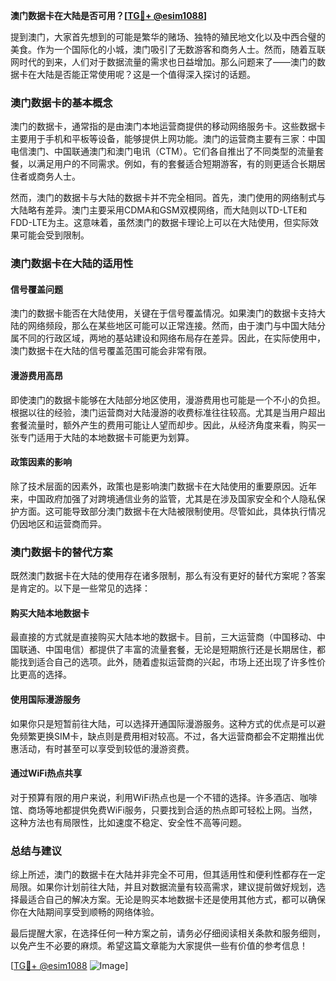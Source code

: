 **澳门数据卡在大陆是否可用？[[TG💪+ @esim1088](https://t.me/s/esim1088)]**

提到澳门，大家首先想到的可能是繁华的赌场、独特的殖民地文化以及中西合璧的美食。作为一个国际化的小城，澳门吸引了无数游客和商务人士。然而，随着互联网时代的到来，人们对于数据流量的需求也日益增加。那么问题来了——澳门的数据卡在大陆是否能正常使用呢？这是一个值得深入探讨的话题。

### **澳门数据卡的基本概念**

澳门的数据卡，通常指的是由澳门本地运营商提供的移动网络服务卡。这些数据卡主要用于手机和平板等设备，能够提供上网功能。澳门的运营商主要有三家：中国电信澳门、中国联通澳门和澳门电讯（CTM）。它们各自推出了不同类型的流量套餐，以满足用户的不同需求。例如，有的套餐适合短期游客，有的则更适合长期居住者或商务人士。

然而，澳门的数据卡与大陆的数据卡并不完全相同。首先，澳门使用的网络制式与大陆略有差异。澳门主要采用CDMA和GSM双模网络，而大陆则以TD-LTE和FDD-LTE为主。这意味着，虽然澳门的数据卡理论上可以在大陆使用，但实际效果可能会受到限制。

### **澳门数据卡在大陆的适用性**

#### **信号覆盖问题**
澳门的数据卡能否在大陆使用，关键在于信号覆盖情况。如果澳门的数据卡支持大陆的网络频段，那么在某些地区可能可以正常连接。然而，由于澳门与中国大陆分属不同的行政区域，两地的基站建设和网络布局存在差异。因此，在实际使用中，澳门数据卡在大陆的信号覆盖范围可能会非常有限。

#### **漫游费用高昂**
即使澳门的数据卡能够在大陆部分地区使用，漫游费用也可能是一个不小的负担。根据以往的经验，澳门运营商对大陆漫游的收费标准往往较高。尤其是当用户超出套餐流量时，额外产生的费用可能让人望而却步。因此，从经济角度来看，购买一张专门适用于大陆的本地数据卡可能更为划算。

#### **政策因素的影响**
除了技术层面的因素外，政策也是影响澳门数据卡在大陆使用的重要原因。近年来，中国政府加强了对跨境通信业务的监管，尤其是在涉及国家安全和个人隐私保护方面。这可能导致部分澳门数据卡在大陆被限制使用。尽管如此，具体执行情况仍因地区和运营商而异。

### **澳门数据卡的替代方案**

既然澳门数据卡在大陆的使用存在诸多限制，那么有没有更好的替代方案呢？答案是肯定的。以下是一些常见的选择：

#### **购买大陆本地数据卡**
最直接的方式就是直接购买大陆本地的数据卡。目前，三大运营商（中国移动、中国联通、中国电信）都提供了丰富的流量套餐，无论是短期旅行还是长期居住，都能找到适合自己的选项。此外，随着虚拟运营商的兴起，市场上还出现了许多性价比更高的选择。

#### **使用国际漫游服务**
如果你只是短暂前往大陆，可以选择开通国际漫游服务。这种方式的优点是可以避免频繁更换SIM卡，缺点则是费用相对较高。不过，各大运营商都会不定期推出优惠活动，有时甚至可以享受到较低的漫游资费。

#### **通过WiFi热点共享**
对于预算有限的用户来说，利用WiFi热点也是一个不错的选择。许多酒店、咖啡馆、商场等地都提供免费WiFi服务，只要找到合适的热点即可轻松上网。当然，这种方法也有局限性，比如速度不稳定、安全性不高等问题。

### **总结与建议**

综上所述，澳门的数据卡在大陆并非完全不可用，但其适用性和便利性都存在一定局限。如果你计划前往大陆，并且对数据流量有较高需求，建议提前做好规划，选择最适合自己的解决方案。无论是购买本地数据卡还是使用其他方式，都可以确保你在大陆期间享受到顺畅的网络体验。

最后提醒大家，在选择任何一种方案之前，请务必仔细阅读相关条款和服务细则，以免产生不必要的麻烦。希望这篇文章能为大家提供一些有价值的参考信息！

[[TG💪+ @esim1088](https://t.me/s/esim1088) ![Image](https://i.postimg.cc/4NQfJmqS/Snipaste-2025-05-13-00-14-12.png)]